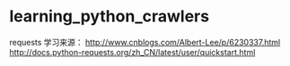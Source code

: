 # learning_python_crawlers

requests 学习来源： http://www.cnblogs.com/Albert-Lee/p/6230337.html
                   http://docs.python-requests.org/zh_CN/latest/user/quickstart.html

